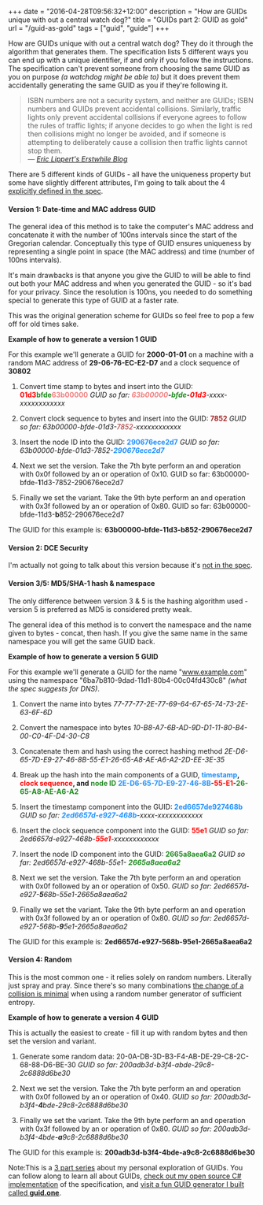 +++
date = "2016-04-28T09:56:32+12:00"
description = "How are GUIDs unique with out a central watch dog?"
title = "GUIDs part 2: GUID as gold"
url = "/guid-as-gold"
tags = ["guid", "guide"]
+++

How are GUIDs unique with out a central watch dog? They do it through the algorithm that generates them. The specification lists 5 different ways you can end up with a unique identifier, if and only if you follow the instructions. The specification can't prevent someone from choosing the same GUID as you on purpose *(a watchdog might be able to)* but it does prevent them accidentally generating the same GUID as you if they're following it.

> ISBN numbers are not a security system, and neither are GUIDs; ISBN numbers and GUIDs  prevent accidental collisions. Similarly, traffic lights only prevent accidental collisions if everyone agrees to follow the rules of traffic lights; if anyone decides to go when the light is red then collisions might no longer be avoided, and if someone is attempting to deliberately cause a collision then traffic lights cannot stop them. <br /><cite>&mdash; <a href="https://blogs.msdn.microsoft.com/ericlippert/2012/04/24/guid-guide-part-one/" target="_blank">Eric Lippert's Erstwhile Blog</a></cite>

There are 5 different kinds of GUIDs - all have the uniqueness property but some have slightly different attributes, I'm going to talk about the 4 [explicitly defined in the spec](https://www.ietf.org/rfc/rfc4122.txt).

#### Version 1: Date-time and MAC address GUID

The general idea of this method is to take the computer's MAC address and concatenate it with the number of 100ns intervals since the start of the Gregorian calendar. Conceptually this type of GUID ensures uniqueness by representing a single point in space (the MAC address) and time (number of 100ns intervals).

It's main drawbacks is that anyone you give the GUID to will be able to find out both your MAC address and when you generated the GUID - so it's bad for your privacy. Since the resolution is 100ns, you needed to do something special to generate this type of GUID at a faster rate.

This was the original generation scheme for GUIDs so feel free to pop a few off for old times sake.

**Example of how to generate a version 1 GUID**

For this example we'll generate a GUID for **2000-01-01** on a machine with a random MAC address of **29-06-76-EC-E2-D7** and a clock sequence of **30802**

1. Convert time stamp to bytes and insert into the GUID: **<span style="color:red">01d3</span><span style="color:forestgreen">bfde</span><span style="color:lightcoral">63b00000</span>**
_GUID so far: **<span style="color:lightcoral">63b00000</span>-<span style="color:forestgreen">bfde</span>-<span style="color:red">01d3</span>**-xxxx-xxxxxxxxxxxx_

2. Convert clock sequence to bytes and insert into the GUID: **<span style="color:brown">7852</span>**
_GUID so far: 63b00000-bfde-01d3-<span style="color:brown">7852</span>-xxxxxxxxxxxx_

3. Insert the node ID into the GUID: **<span style="color:dodgerblue">290676ece2d7</span>**
_GUID so far: 63b00000-bfde-01d3-7852-**<span style="color:dodgerblue">290676ece2d7</span>**_

4. Next we set the version. Take the 7th byte perform an and operation with 0x0f followed by an or operation of 0x10.
GUID so far: 63b00000-bfde-**1**1d3-7852-290676ece2d7

5. Finally we set the variant. Take the 9th byte perform an and operation with 0x3f followed by an or operation of 0x80.
GUID so far: 63b00000-bfde-11d3-**b**852-290676ece2d7

The GUID for this example is: **63b00000-bfde-11d3-b852-290676ece2d7**

#### Version 2: DCE Security

I'm actually not going to talk about this version because it's [not in the spec](https://www.ietf.org/rfc/rfc4122.txt).

#### Version 3/5: MD5/SHA-1 hash & namespace

The only difference between version 3 & 5 is the hashing algorithm used - version 5 is preferred as MD5 is considered pretty weak.

The general idea of this method is to convert the namespace and the name given to bytes - concat, then hash. If you give the same name in the same namespace you will get the same GUID back.

**Example of how to generate a version 5 GUID**

For this example we'll generate a GUID for the name "www.example.com" using the namespace "6ba7b810-9dad-11d1-80b4-00c04fd430c8" _(what the spec suggests for DNS)_.

1. Convert the name into bytes
_77-77-77-2E-77-69-64-67-65-74-73-2E-63-6F-6D_

2. Convert the namespace into bytes
_10-B8-A7-6B-AD-9D-D1-11-80-B4-00-C0-4F-D4-30-C8_

3. Concatenate them and hash using the correct hashing method
_2E-D6-65-7D-E9-27-46-8B-55-E1-26-65-A8-AE-A6-A2-2D-EE-3E-35_

4. Break up the hash into the main components of a GUID, **<span style="color:dodgerblue">timestamp</span>, <span style="color:red">clock sequence</span>, and <span style="color:forestgreen">node ID</span>**
**<span style="color:dodgerblue">2E-D6-65-7D-E9-27-46-8B</span>-<span style="color:red">55-E1</span>-<span style="color:forestgreen">26-65-A8-AE-A6-A2</span>**

5. Insert the timestamp component into the GUID: **<span style="color:dodgerblue">2ed6657de927468b</span>**
_GUID so far: **<span style="color:dodgerblue">2ed6657d-e927-468b</span>**-xxxx-xxxxxxxxxxxx_

6. Insert the clock sequence component into the GUID: **<span style="color:red">55e1</span>**
_GUID so far: 2ed6657d-e927-468b-**<span style="color:red">55e1</span>**-xxxxxxxxxxxx_

7. Insert the node ID component into the GUID: **<span style="color:forestgreen">2665a8aea6a2</span>**
_GUID so far: 2ed6657d-e927-468b-55e1- **<span style="color:forestgreen">2665a8aea6a2</span>**_

8. Next we set the version. Take the 7th byte perform an and operation with 0x0f followed by an or operation of 0x50.
_GUID so far: 2ed6657d-e927-**5**68b-55e1-2665a8aea6a2_

9. Finally we set the variant. Take the 9th byte perform an and operation with 0x3f followed by an or operation of 0x80.
_GUID so far: 2ed6657d-e927-568b-**9**5e1-2665a8aea6a2_

The GUID for this example is: **2ed6657d-e927-568b-95e1-2665a8aea6a2**

#### Version 4: Random

This is the most common one - it relies solely on random numbers. Literally just spray and pray. Since there's so many combinations [the change of a collision is minimal](https://en.wikipedia.org/wiki/Universally_unique_identifier#Random_UUID_probability_of_duplicates) when using a random number generator of sufficient entropy.

**Example of how to generate a version 4 GUID**

This is actually the easiest to create - fill it up with random bytes and then set the version and variant.

1. Generate some random data: 20-0A-DB-3D-B3-F4-AB-DE-29-C8-2C-68-88-D6-BE-30 
_GUID so far: 200adb3d-b3f4-abde-29c8-2c6888d6be30_

2. Next we set the version. Take the 7th byte perform an and operation with 0x0f followed by an or operation of 0x40.
_GUID so far: 200adb3d-b3f4-**4**bde-29c8-2c6888d6be30_

3. Finally we set the variant. Take the 9th byte perform an and operation with 0x3f followed by an or operation of 0x80.
_GUID so far: 200adb3d-b3f4-4bde-**a**9c8-2c6888d6be30_

The GUID for this example is: **200adb3d-b3f4-4bde-a9c8-2c6888d6be30**

<alert><span>Note:</span>This is a [3 part series](https://michael-mckenna.com/tag/guid/) about my personal exploration of GUIDs. You can follow along to learn all about GUIDs, [check out my open source C# implementation](https://github.com/myquay/GuidOne) of the specification, and [visit a fun GUID generator I built called <b>guid.one</b>](http://guid.one).
</alert>